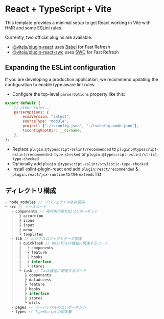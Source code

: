 # React + TypeScript + Vite

This template provides a minimal setup to get React working in Vite with HMR and some ESLint rules.

Currently, two official plugins are available:

- [@vitejs/plugin-react](https://github.com/vitejs/vite-plugin-react/blob/main/packages/plugin-react/README.md) uses [Babel](https://babeljs.io/) for Fast Refresh
- [@vitejs/plugin-react-swc](https://github.com/vitejs/vite-plugin-react-swc) uses [SWC](https://swc.rs/) for Fast Refresh

## Expanding the ESLint configuration

If you are developing a production application, we recommend updating the configuration to enable type aware lint rules:

- Configure the top-level `parserOptions` property like this:

```js
export default {
	// other rules...
	parserOptions: {
		ecmaVersion: "latest",
		sourceType: "module",
		project: ["./tsconfig.json", "./tsconfig.node.json"],
		tsconfigRootDir: __dirname,
	},
};
```

- Replace `plugin:@typescript-eslint/recommended` to `plugin:@typescript-eslint/recommended-type-checked` or `plugin:@typescript-eslint/strict-type-checked`
- Optionally add `plugin:@typescript-eslint/stylistic-type-checked`
- Install [eslint-plugin-react](https://github.com/jsx-eslint/eslint-plugin-react) and add `plugin:react/recommended` & `plugin:react/jsx-runtime` to the `extends` list

## ディレクトリ構成

```js
─ node_modules // プロジェクトの依存関係
─ src // ソースコード
　 ├ components // 再利用可能なUIコンポーネント
　 │ 　├ accordion
　 │ 　├ icons
　 │ 　├ input
　 │ 　├ menu
　 │ 　└ templates
　 ├ lib // ビジネスロジックとデータ管理
　 │ 　├ quickTask // QuickTask機能に関連するコード
　 │ 　│ 　├ components
　 │ 　│ 　├ feature
　 │ 　│ 　├ hooks
　 │ 　│ 　├ interface
　 │ 　│ 　└ stores
　 │ 　└ task // Task機能に関連するコード
　 │ 　 　├ components
　 │ 　 　├ dataAccess
　 │ 　 　├ feature
　 │ 　 　├ hooks
　 │ 　 　├ interface
　 │ 　 　├ stores
　 │ 　 　└ utils
　 ├ pages // ページレベルのコンポーネント
　 └ types // TypeScriptの型定義
```
